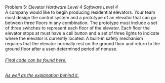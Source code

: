 Problem 5: Elevator <i>Hardware Level 4 Software Level 4</i><br>
A company would like to begin producing residential elevators. Your team must design the control system and a prototype of an elevator that can go between three floors in any combination. The prototype must include a set of three switches to represent each floor of the elevator. Each floor the elevator stops at must have a call button and a set of three lights to indicate where the elevator is currently located. A built-in safety mechanism requires that the elevator normally rest on the ground floor and return to the ground floor after a user-determined period of nonuse.<br>
<h6><a href="https://github.com/rcyaon/PLTW-Elevator/blob/main/A3_1_7.c">Final code can be found here.</a></h6>
<h6><a href="https://github.com/rcyaon/PLTW-Elevator/blob/main/3.1.7.%20Elevator.pdf">As well as the explanation behind it.</a></h6>

